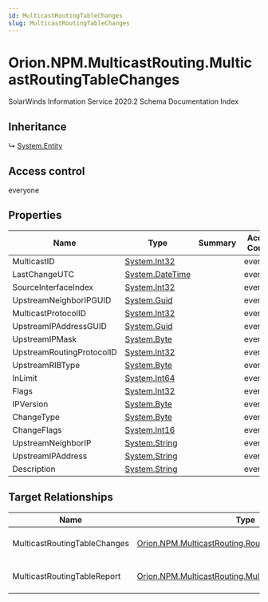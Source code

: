 ```yaml
---
id: MulticastRoutingTableChanges
slug: MulticastRoutingTableChanges
---
```


# Orion.NPM.MulticastRouting.MulticastRoutingTableChanges

SolarWinds Information Service 2020.2 Schema Documentation Index

## Inheritance

↳ [System.Entity](./../System/Entity)

## Access control

everyone

## Properties

| Name | Type | Summary | Access Control |
| ------ | ------ | ------ | ------ |
| MulticastID | [System.Int32](https://docs.microsoft.com/en-us/dotnet/api/system.int32) |  | everyone |
| LastChangeUTC | [System.DateTime](https://docs.microsoft.com/en-us/dotnet/api/system.datetime) |  | everyone |
| SourceInterfaceIndex | [System.Int32](https://docs.microsoft.com/en-us/dotnet/api/system.int32) |  | everyone |
| UpstreamNeighborIPGUID | [System.Guid](https://docs.microsoft.com/en-us/dotnet/api/system.guid) |  | everyone |
| MulticastProtocolID | [System.Int32](https://docs.microsoft.com/en-us/dotnet/api/system.int32) |  | everyone |
| UpstreamIPAddressGUID | [System.Guid](https://docs.microsoft.com/en-us/dotnet/api/system.guid) |  | everyone |
| UpstreamIPMask | [System.Byte](https://docs.microsoft.com/en-us/dotnet/api/system.byte) |  | everyone |
| UpstreamRoutingProtocolID | [System.Int32](https://docs.microsoft.com/en-us/dotnet/api/system.int32) |  | everyone |
| UpstreamRIBType | [System.Byte](https://docs.microsoft.com/en-us/dotnet/api/system.byte) |  | everyone |
| InLimit | [System.Int64](https://docs.microsoft.com/en-us/dotnet/api/system.int64) |  | everyone |
| Flags | [System.Int32](https://docs.microsoft.com/en-us/dotnet/api/system.int32) |  | everyone |
| IPVersion | [System.Byte](https://docs.microsoft.com/en-us/dotnet/api/system.byte) |  | everyone |
| ChangeType | [System.Byte](https://docs.microsoft.com/en-us/dotnet/api/system.byte) |  | everyone |
| ChangeFlags | [System.Int16](https://docs.microsoft.com/en-us/dotnet/api/system.int16) |  | everyone |
| UpstreamNeighborIP | [System.String](https://docs.microsoft.com/en-us/dotnet/api/system.string) |  | everyone |
| UpstreamIPAddress | [System.String](https://docs.microsoft.com/en-us/dotnet/api/system.string) |  | everyone |
| Description | [System.String](https://docs.microsoft.com/en-us/dotnet/api/system.string) |  | everyone |

## Target Relationships

| Name | Type | Notes |
| ------ | ------ | ------ |
| MulticastRoutingTableChanges | [Orion.NPM.MulticastRouting.RoutingTable](./../Orion.NPM.MulticastRouting/RoutingTable) | Defined by relationship Orion.NPM.MulticastRouting.RoutingTableReferencesMulticastRoutingTableChanges (System.Reference) |
| MulticastRoutingTableReport | [Orion.NPM.MulticastRouting.MulticastRoutingTableReport](./../Orion.NPM.MulticastRouting/MulticastRoutingTableReport) | Defined by relationship Orion.NPM.MulticastRouting.MulticastRoutingTableReportHostsRoutingTableChanges (System.Hosting) |

